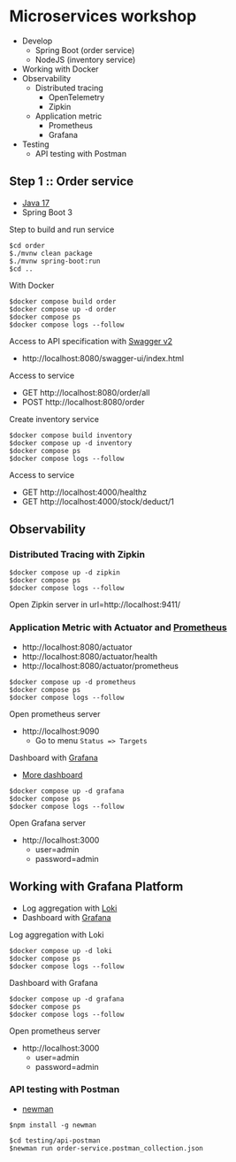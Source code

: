 # Microservices workshop
* Develop
  * Spring Boot (order service)
  * NodeJS (inventory service)
* Working with Docker
* Observability
  * Distributed tracing
    * OpenTelemetry
    * Zipkin
  * Application metric
    * Prometheus
    * Grafana
* Testing
  * API testing with Postman

## Step 1 :: Order service
* [Java 17](https://www.oracle.com/java/technologies/javase/jdk17-archive-downloads.html)
* Spring Boot 3


Step to build and run service
```
$cd order
$./mvnw clean package
$./mvnw spring-boot:run
$cd ..
```

With Docker
```
$docker compose build order
$docker compose up -d order
$docker compose ps
$docker compose logs --follow
```

Access to API specification with [Swagger v2](https://springdoc.org/v2/)
* http://localhost:8080/swagger-ui/index.html

Access to service
* GET http://localhost:8080/order/all
* POST http://localhost:8080/order

Create inventory service
```
$docker compose build inventory
$docker compose up -d inventory
$docker compose ps
$docker compose logs --follow
```

Access to service
* GET http://localhost:4000/healthz
* GET http://localhost:4000/stock/deduct/1

## Observability

### Distributed Tracing with Zipkin

```
$docker compose up -d zipkin
$docker compose ps
$docker compose logs --follow
```
Open Zipkin server in url=http://localhost:9411/


### Application Metric with Actuator and [Prometheus](https://prometheus.io/)
  * http://localhost:8080/actuator
  * http://localhost:8080/actuator/health
  * http://localhost:8080/actuator/prometheus

```
$docker compose up -d prometheus
$docker compose ps
$docker compose logs --follow
```

Open prometheus server
* http://localhost:9090
  * Go to menu `Status => Targets`

Dashboard with [Grafana](https://grafana.com/)
* [More dashboard](https://grafana.com/grafana/dashboards/)
```
$docker compose up -d grafana
$docker compose ps
$docker compose logs --follow
```

Open Grafana server
* http://localhost:3000
  * user=admin
  * password=admin

## Working with Grafana Platform
* Log aggregation with [Loki](https://grafana.com/oss/loki/)
* Dashboard with [Grafana](https://grafana.com)

Log aggregation with Loki
```
$docker compose up -d loki
$docker compose ps
$docker compose logs --follow
```

Dashboard with Grafana
```
$docker compose up -d grafana
$docker compose ps
$docker compose logs --follow
```

Open prometheus server
* http://localhost:3000
  * user=admin
  * password=admin


### API testing with Postman
* [newman](https://www.npmjs.com/package/newman)

```
$npm install -g newman

$cd testing/api-postman
$newman run order-service.postman_collection.json
```
